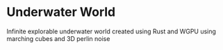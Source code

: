 # Underwater World

Infinite explorable underwater world created using Rust and WGPU using marching cubes and 3D perlin noise
